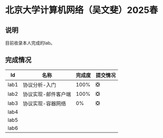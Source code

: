 # 北京大学计算机网络（吴文斐）2025春

## 说明

目前收录本人完成的lab。

## 完成情况

|Id|名称|完成度|提交情况|
|--|--|--|--|
|lab1|协议分析-入门|100%|❎|
|lab2|协议实现-邮件客户端|100%|❎|
|lab3|协议实现-容器网络|0%|❎|
|lab4||||
|lab5||||
|lab6||||